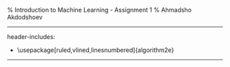 % Introduction to Machine Learning - Assignment 1
% Ahmadsho Akdodshoev

---
header-includes:
  - \usepackage[ruled,vlined,linesnumbered]{algorithm2e}
---

<!-- ---
title: "Title"
author: "Me"
header-includes:
  - \usepackage{array}
  - \usepackage{booktabs}
  - \usepackage{mathtools}
  - \usepackage{braket}
  - \usepackage{algorithm}
output:
  pdf_document:
    keep_tex: true
---
```{r setup, include=FALSE}
knitr::opts_chunk$set(echo = TRUE)
``` -->
